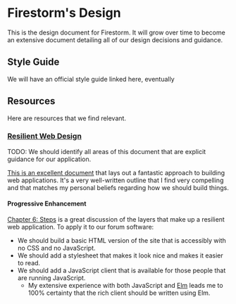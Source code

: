 # Firestorm's Design

This is the design document for Firestorm.  It will grow over time to become an
extensive document detailing all of our design decisions and guidance.

## Style Guide

We will have an official style guide linked here, eventually

## Resources

Here are resources that we find relevant.

### [Resilient Web Design](https://resilientwebdesign.com/)

TODO: We should identify all areas of this document that are explicit guidance
for our application.

[This is an excellent document](https://resilientwebdesign.com/) that lays out a
fantastic approach to building web applications.  It's a very well-written
outline that I find very compelling and that matches my personal beliefs
regarding how we should build things.

#### Progressive Enhancement

[Chapter 6: Steps](https://resilientwebdesign.com/chapter6/) is a great
discussion of the layers that make up a resilient web application.  To apply it
to our forum software:

- We should build a basic HTML version of the site that is accessibly with no
  CSS and no JavaScript.
- We should add a stylesheet that makes it look nice and makes it easier to
  read.
- We should add a JavaScript client that is available for those people that are
  running JavaScript.
  - My extensive experience with both JavaScript and
    [Elm](http://www.elm-lang.org) leads me to 100% certainty that the rich
    client should be written using Elm.
